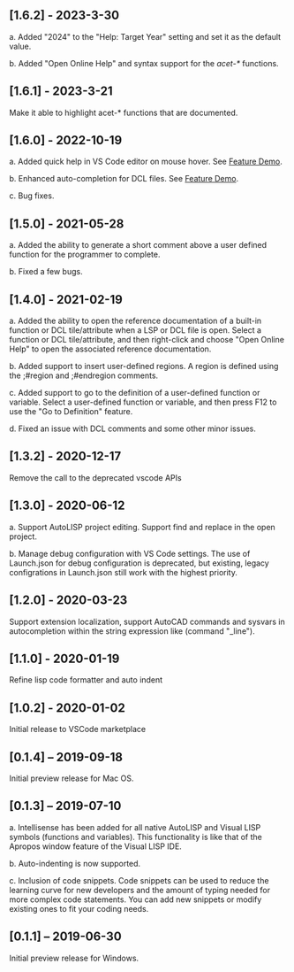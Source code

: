 ## [1.6.2] - 2023-3-30
a.	Added "2024" to the "Help: Target Year" setting and set it as the default value.

b.	Added "Open Online Help" and syntax support for the _acet-*_ functions.

## [1.6.1] - 2023-3-21
Make it able to highlight acet-* functions that are documented.

## [1.6.0] - 2022-10-19
a.	Added quick help in VS Code editor on mouse hover.
See [Feature Demo](https://user-images.githubusercontent.com/51800232/188553502-db1ae887-53f2-453d-b0ff-0db86fc0d86c.mp4).

b.	Enhanced auto-completion for DCL files.
See [Feature Demo](https://user-images.githubusercontent.com/51800232/192707497-eeb4cc32-6cc0-4c43-b0c6-5d16d1b19999.mp4).

c.	Bug fixes.


## [1.5.0] - 2021-05-28
a.	Added the ability to generate a short comment above a user defined function for the programmer to complete.

b.	Fixed a few bugs.


## [1.4.0] - 2021-02-19
a.	Added the ability to open the reference documentation of a built-in function or DCL tile/attribute when a LSP or DCL file is open. Select a function or DCL tile/attribute, and then right-click and choose "Open Online Help" to open the associated reference documentation.

b.	Added support to insert user-defined regions. A region is defined using the ;#region and ;#endregion comments.

c.	Added support to go to the definition of a user-defined function or variable. Select a user-defined function or variable, and then press F12 to use the "Go to Definition" feature.

d.	Fixed an issue with DCL comments and some other minor issues.


## [1.3.2] - 2020-12-17
Remove the call to the deprecated vscode APIs


## [1.3.0] - 2020-06-12
a.	Support AutoLISP project editing. Support find and replace in the open project.

b.	Manage debug configuration with VS Code settings. The use of Launch.json for debug configuration is deprecated, but existing, legacy configrations in Launch.json still work with the highest priority.


## [1.2.0] - 2020-03-23
Support extension localization, support AutoCAD commands and sysvars in autocompletion within the string expression like (command "_line").


## [1.1.0] - 2020-01-19
Refine lisp code formatter and auto indent


## [1.0.2] - 2020-01-02
Initial release to VSCode marketplace


## [0.1.4] – 2019-09-18
Initial preview release for Mac OS.


## [0.1.3] – 2019-07-10
a.	Intellisense has been added for all native AutoLISP and Visual LISP symbols (functions and variables). This functionality is like that of the Apropos window feature of the Visual LISP IDE.

b.	Auto-indenting is now supported.

c. Inclusion of code snippets.
Code snippets can be used to reduce the learning curve for new developers and the amount of typing needed for more complex code statements. You can add new snippets or modify existing ones to fit your coding needs.


## [0.1.1] – 2019-06-30
Initial preview release for Windows.
